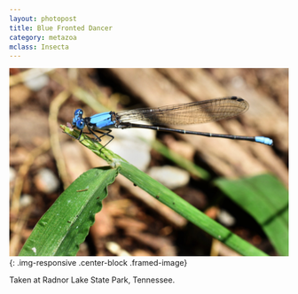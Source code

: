 ```yaml
---
layout: photopost
title: Blue Fronted Dancer
category: metazoa
mclass: Insecta
---
```


![Blue Fronted Dancer](/images/20170716_blue_fronted_dancer_small.jpg){: .img-responsive .center-block .framed-image}

Taken at Radnor Lake State Park, Tennessee.
